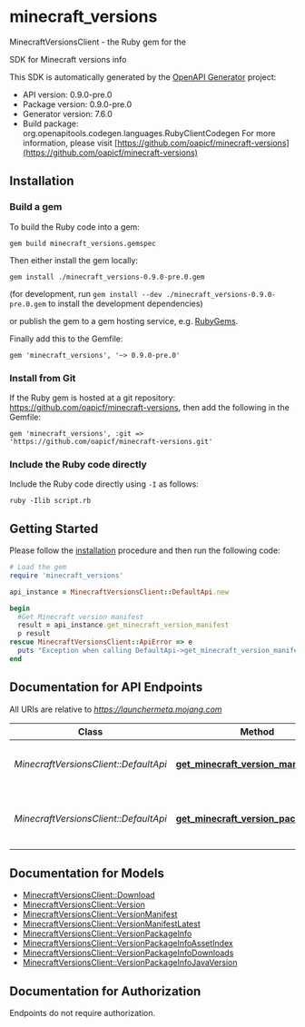 # minecraft_versions

MinecraftVersionsClient - the Ruby gem for the 

SDK for Minecraft versions info

This SDK is automatically generated by the [OpenAPI Generator](https://openapi-generator.tech) project:

- API version: 0.9.0-pre.0
- Package version: 0.9.0-pre.0
- Generator version: 7.6.0
- Build package: org.openapitools.codegen.languages.RubyClientCodegen
For more information, please visit [https://github.com/oapicf/minecraft-versions](https://github.com/oapicf/minecraft-versions)

## Installation

### Build a gem

To build the Ruby code into a gem:

```shell
gem build minecraft_versions.gemspec
```

Then either install the gem locally:

```shell
gem install ./minecraft_versions-0.9.0-pre.0.gem
```

(for development, run `gem install --dev ./minecraft_versions-0.9.0-pre.0.gem` to install the development dependencies)

or publish the gem to a gem hosting service, e.g. [RubyGems](https://rubygems.org/).

Finally add this to the Gemfile:

    gem 'minecraft_versions', '~> 0.9.0-pre.0'

### Install from Git

If the Ruby gem is hosted at a git repository: https://github.com/oapicf/minecraft-versions, then add the following in the Gemfile:

    gem 'minecraft_versions', :git => 'https://github.com/oapicf/minecraft-versions.git'

### Include the Ruby code directly

Include the Ruby code directly using `-I` as follows:

```shell
ruby -Ilib script.rb
```

## Getting Started

Please follow the [installation](#installation) procedure and then run the following code:

```ruby
# Load the gem
require 'minecraft_versions'

api_instance = MinecraftVersionsClient::DefaultApi.new

begin
  #Get Minecraft version manifest
  result = api_instance.get_minecraft_version_manifest
  p result
rescue MinecraftVersionsClient::ApiError => e
  puts "Exception when calling DefaultApi->get_minecraft_version_manifest: #{e}"
end

```

## Documentation for API Endpoints

All URIs are relative to *https://launchermeta.mojang.com*

Class | Method | HTTP request | Description
------------ | ------------- | ------------- | -------------
*MinecraftVersionsClient::DefaultApi* | [**get_minecraft_version_manifest**](docs/DefaultApi.md#get_minecraft_version_manifest) | **GET** /mc/game/version_manifest.json | Get Minecraft version manifest
*MinecraftVersionsClient::DefaultApi* | [**get_minecraft_version_package_info**](docs/DefaultApi.md#get_minecraft_version_package_info) | **GET** /v1/packages/{packageId}/{versionId}.json | Get Minecraft version package info


## Documentation for Models

 - [MinecraftVersionsClient::Download](docs/Download.md)
 - [MinecraftVersionsClient::Version](docs/Version.md)
 - [MinecraftVersionsClient::VersionManifest](docs/VersionManifest.md)
 - [MinecraftVersionsClient::VersionManifestLatest](docs/VersionManifestLatest.md)
 - [MinecraftVersionsClient::VersionPackageInfo](docs/VersionPackageInfo.md)
 - [MinecraftVersionsClient::VersionPackageInfoAssetIndex](docs/VersionPackageInfoAssetIndex.md)
 - [MinecraftVersionsClient::VersionPackageInfoDownloads](docs/VersionPackageInfoDownloads.md)
 - [MinecraftVersionsClient::VersionPackageInfoJavaVersion](docs/VersionPackageInfoJavaVersion.md)


## Documentation for Authorization

Endpoints do not require authorization.

